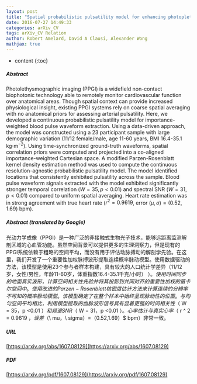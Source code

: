 ```yaml
---
layout: post
title: "Spatial probabilistic pulsatility model for enhancing photoplethysmographic imaging systems"
date: 2016-07-27 14:49:33
categories: arXiv_CV
tags: arXiv_CV Relation
author: Robert Amelard, David A Clausi, Alexander Wong
mathjax: true
---
```


* content
{:toc}

##### Abstract
Photolethysmographic imaging (PPGI) is a widefield non-contact biophotonic technology able to remotely monitor cardiovascular function over anatomical areas. Though spatial context can provide increased physiological insight, existing PPGI systems rely on coarse spatial averaging with no anatomical priors for assessing arterial pulsatility. Here, we developed a continuous probabilistic pulsatility model for importance-weighted blood pulse waveform extraction. Using a data-driven approach, the model was constructed using a 23 participant sample with large demographic variation (11/12 female/male, age 11-60 years, BMI 16.4-35.1 kg$\cdot$m$^{-2}$). Using time-synchronized ground-truth waveforms, spatial correlation priors were computed and projected into a co-aligned importance-weighted Cartesian space. A modified Parzen-Rosenblatt kernel density estimation method was used to compute the continuous resolution-agnostic probabilistic pulsatility model. The model identified locations that consistently exhibited pulsatility across the sample. Blood pulse waveform signals extracted with the model exhibited significantly stronger temporal correlation ($W=35,p<0.01$) and spectral SNR ($W=31,p<0.01$) compared to uniform spatial averaging. Heart rate estimation was in strong agreement with true heart rate ($r^2=0.9619$, error $(\mu,\sigma)=(0.52,1.69)$ bpm).

##### Abstract (translated by Google)
光动力学成像（PPGI）是一种广泛的非接触式生物光子技术，能够远距离监测解剖区域的心血管功能。虽然空间背景可以提供更多的生理洞察力，但是现有的PPGI系统依赖于粗略的空间平均，而没有用于评估动脉搏动的解剖学先验。在这里，我们开发了一个重要性加权脉搏波形提取连续概率脉动模型。使用数据驱动的方法，该模型是使用23个参与者样本构建，具有较大的人口统计学差异（11/12岁，女性/男性，年龄11-60岁，体重指数16.4-35.1千克/小时） $）。使用时间同步的地面真实波形，计算空间相关性先验并将其投影到共同对齐的重要性加权的笛卡尔空间中。使用改进的Parzen-Rosenblatt核密度估计方法来计算连续的分辨率不可知的概率脉动模型。该模型确定了在整个样本中始终呈现脉动性的位置。与均匀空间平均相比，利用模型提取的血脉波形信号具有显着更强的时间相关性（$ W = 35，p <0.01 $）和频谱SNR（$ W = 31，p <0.01 $）。心率估计与真实心率（$ r ^ 2 = 0.9619 $，误差$（\ mu，\ sigma）=（0.52,1.69）$ bpm）非常一致。

##### URL
[https://arxiv.org/abs/1607.08129](https://arxiv.org/abs/1607.08129)

##### PDF
[https://arxiv.org/pdf/1607.08129](https://arxiv.org/pdf/1607.08129)

